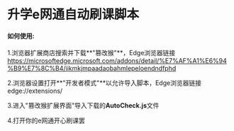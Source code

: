 # 升学e网通自动刷课脚本
#### 如何使用:
1.浏览器扩展商店搜索并下载**"篡改猴"**，Edge浏览器链接 https://microsoftedge.microsoft.com/addons/detail/%E7%AF%A1%E6%94%B9%E7%8C%B4/iikmkjmpaadaobahmlepeloendndfphd

2.浏览器设置打开**"开发者模式"**以允许导入脚本，Edge浏览器链接edge://extensions/

3.进入"篡改猴扩展界面"导入下载的**AutoCheck.js**文件

4.打开你的e网通开心刷课罢
